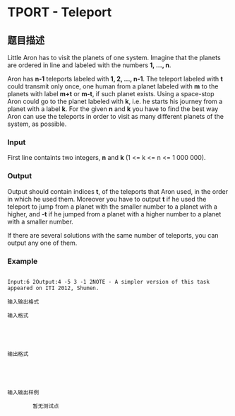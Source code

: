 # TPORT - Teleport

## 题目描述

Little Aron has to visit the planets of one system. Imagine that the planets are ordered in line and labeled with the numbers **1, ..., n**.

Aron has **n-1** teleports labeled with **1, 2, ..., n-1**. The teleport labeled with **t** could transmit only once, one human from a planet labeled with **m** to the planets with label **m+t** or **m-t**, if such planet exists. Using a space-stop Aron could go to the planet labeled with **k**, i.e. he starts his journey from a planet with a label **k**. For the given **n** and **k** you have to find the best way Aron can use the teleports in order to visit as many different planets of the system, as possible.

### Input

First line containts two integers, **n** and **k** (1 <= k <= n <= 1 000 000).

### Output

Output should contain indices **t**, of the teleports that Aron used, in the order in which he used them. Moreover you have to output **t** if he used the teleport to jump from a planet with the smaller number to a planet with a higher, and **-t** if he jumped from a planet with a higher number to a planet with a smaller number.

If there are several solutions with the same number of teleports, you can output any one of them.

### Example

```

Input:6 2Output:4 -5 3 -1 2NOTE - A simpler version of this task appeared on ITI 2012, Shumen.

```

    输入输出格式

    输入格式

    

    

    输出格式

    

    

    输入输出样例

            暂无测试点

    

    

    

<!--  -->

